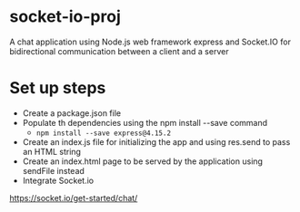 # socket-io-proj
A chat application using Node.js web framework express and Socket.IO for bidirectional communication between a client and a server

# Set up steps
* Create a package.json file
* Populate th dependencies using the npm install --save command
   * `npm install --save express@4.15.2`
* Create an index.js file for initializing the app and using res.send to pass an HTML string
* Create an index.html page to be served by the application using sendFile instead
* Integrate Socket.io



https://socket.io/get-started/chat/
